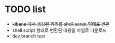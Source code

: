 # TODO list
- ~~kibana 에서 생성된 쿼리를 shell script 형태로 변환~~
- shell script 형태로 변환된 내용을 파일로 다운로드 
- dev branch test 
